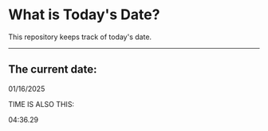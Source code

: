 # What is Today's Date?
This repository keeps track of today's date.
* * *
 
## The current date:  
 01/16/2025 
  
  
 TIME IS ALSO THIS: 
  
 04:36.29 
  
  
